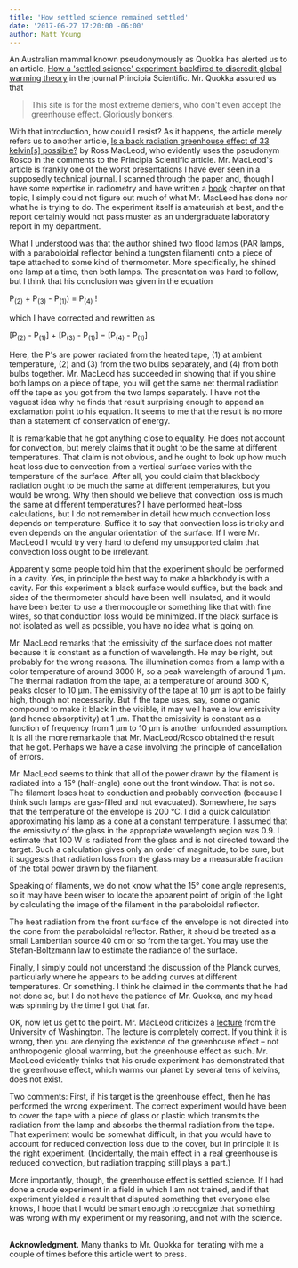 ```yaml
---
title: 'How settled science remained settled'
date: '2017-06-27 17:20:00 -06:00'
author: Matt Young
---
```


An Australian mammal known pseudonymously as Quokka has alerted us to an article, <a href="http://principia-scientific.org/how-a-settled-science-experiment-backfired-to-discredit-global-warming-theory/">How a 'settled science' experiment backfired to discredit global warming theory</a> in the journal Principia Scientific. Mr. Quokka  assured us that

<blockquote>This site is for the most extreme deniers, who don't even accept the greenhouse effect. Gloriously bonkers.</blockquote>

With that introduction, how could I resist? As it happens, the article merely refers us to another article, <a href="http://principia-scientific.org/publications/PROM/PROM-ROSS-Experiment.pdf">Is a back radiation greenhouse effect of 33 kelvin[s] possible?</a> by Ross MacLeod, who evidently uses the pseudonym Rosco in the comments to the Principia Scientific article. Mr. MacLeod's article is frankly one of the worst presentations I have ever seen in a supposedly technical journal. I scanned through the paper and, though I have some expertise in radiometry and have written a <a href="https://www.amazon.com/Optics-Lasers-Including-Waveguides-Advanced/dp/354065741X">book</a> chapter on that topic, I simply could not figure out much of what Mr. MacLeod has done nor what he is trying to do. The experiment itself is amateurish at best, and the report certainly would not pass muster as an undergraduate laboratory report in my department.

What I understood was that the author shined two flood lamps (PAR lamps, with a paraboloidal reflector behind a tungsten filament) onto a piece of tape attached to some kind of thermometer. More specifically, he shined one lamp at a time, then both lamps. The presentation was hard to follow, but I think that his conclusion was given in the equation

P<sub>(2)</sub> + P<sub>(3)</sub> - P<sub>(1)</sub>) = P<sub>(4)</sub> ! 

which I have corrected and rewritten as

[P<sub>(2)</sub> - P<sub>(1)</sub>] + [P<sub>(3)</sub> - P<sub>(1)</sub>] = [P<sub>(4)</sub> - P<sub>(1)</sub>]

Here, the P's are power radiated from the heated tape, (1) at ambient temperature, (2) and (3) from the two bulbs separately, and (4) from both bulbs together. Mr. MacLeod has succeeded in showing that if you shine both lamps on a piece of tape, you will get the same net thermal radiation off the tape as you got from the two lamps separately. I have not the vaguest idea why he finds that result surprising enough to append an exclamation point to his equation. It seems to me that the result is no more than a statement of conservation of energy.

<!--more-->

It is remarkable that he got anything close to equality. He does not account for convection, but merely claims that it ought to be the same at different temperatures. That claim is not obvious, and he ought to look up how much heat loss due to convection from a vertical surface varies with the temperature of the surface. After all, you could claim that blackbody radiation ought to be much the same at different temperatures, but you would be wrong. Why then should we believe that convection loss is much the same at different temperatures? I have performed heat-loss calculations, but I do not remember in detail how much convection loss depends on temperature. Suffice it to say that convection loss is tricky and even depends on the angular orientation of the surface. If I were Mr. MacLeod I would try very hard to defend my unsupported claim that convection loss ought to be irrelevant.

Apparently some people told him that the experiment should be performed in a cavity. Yes, in principle the best way to make a blackbody is with a cavity. For this experiment a black surface would suffice, but the back and sides of the thermometer should have been well insulated, and it would have been better to use a thermocouple or something like that with fine wires, so that conduction loss would be minimized. If the black surface is not isolated as well as possible, you have no idea what is going on.

Mr. MacLeod remarks that the emissivity of the surface does not matter because it is constant as a function of wavelength. He may be right, but probably for the wrong reasons. The illumination comes from a lamp with a color temperature of around 3000 K, so a peak wavelength of around 1 µm. The thermal radiation from the tape, at a temperature of around 300 K, peaks closer to 10 µm. The emissivity of the tape at 10 µm is apt to be fairly high, though not necessarily. But if the tape uses, say, some organic compound to make it black in the visible, it may well have a low emissivity (and hence absorptivity) at 1 µm. That the emissivity is constant as a function of frequency from 1 µm to 10 µm is another unfounded assumption. It is all the more remarkable that Mr. MacLeod/Rosco obtained the result that he got. Perhaps we have a case involving the principle of cancellation of errors.

Mr. MacLeod seems to think that all of the power drawn by the filament is radiated into a 15° (half-angle) cone out the front window. That is not so. The filament loses heat to conduction and probably convection (because I think such lamps are gas-filled and not evacuated). Somewhere, he says that the temperature of the envelope is 200 °C. I did a quick calculation approximating his lamp as a cone at a constant temperature. I assumed that the emissivity of the glass in the appropriate wavelength region was 0.9. I estimate that 100 W is radiated from the glass and is not directed toward the target. Such a calculation gives only an order of magnitude, to be sure, but it suggests that radiation loss from the glass may be a measurable fraction of the total power drawn by the filament.

Speaking of filaments, we do not know what the 15° cone angle represents, so it may have been wiser to locate the apparent point of origin of the light by calculating the image of the filament in the paraboloidal reflector. 

The heat radiation from the front surface of the envelope is not directed into the cone from the paraboloidal reflector. Rather, it should be treated as a small Lambertian source 40 cm or so from the target. You may use the Stefan-Boltzmann law to estimate the radiance of the surface.

Finally, I simply could not understand the discussion of the Planck curves, particularly where he appears to be adding curves at different temperatures. Or something. I think he claimed in the comments that he had not done so, but I do not have the patience of Mr. Quokka, and my head was spinning by the time I got that far.

OK, now let us get to the point. Mr. MacLeod criticizes a <a href="http://www.atmos.washington.edu/2002Q4/211/notes_greenhouse.html">lecture</a> from the University of Washington. The lecture is completely correct. If you think it is wrong, then you are denying the existence of the greenhouse effect – not anthropogenic global warming, but the greenhouse effect as such. Mr. MacLeod evidently thinks that his crude experiment has demonstrated that the greenhouse effect, which warms our planet by several tens of kelvins, does not exist.

Two comments: First, if his target is the greenhouse effect, then he has performed the wrong experiment. The correct experiment would have been to cover the tape with a piece of glass or plastic which transmits the radiation from the lamp and absorbs the thermal radiation from the tape. That experiment would be somewhat difficult, in that you would have to account for reduced convection loss due to the cover, but in principle it is the right experiment. (Incidentally, the main effect in a real greenhouse is reduced convection, but radiation trapping still plays a part.)

More importantly, though, the greenhouse effect is settled science. If I had done a crude experiment in a field in which I am not trained, and if that experiment yielded a result that disputed something that everyone else knows, I hope that I would be smart enough to recognize that something was wrong with my experiment or my reasoning, and not with the science.

<br/>
<strong>Acknowledgment.</strong> Many thanks to Mr. Quokka for iterating with me a couple of times before this article went to press.
